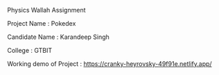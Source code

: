 Physics Wallah Assignment

Project Name : Pokedex

Candidate Name : Karandeep Singh

College :  GTBIT

Working demo of Project : https://cranky-heyrovsky-49f91e.netlify.app/
